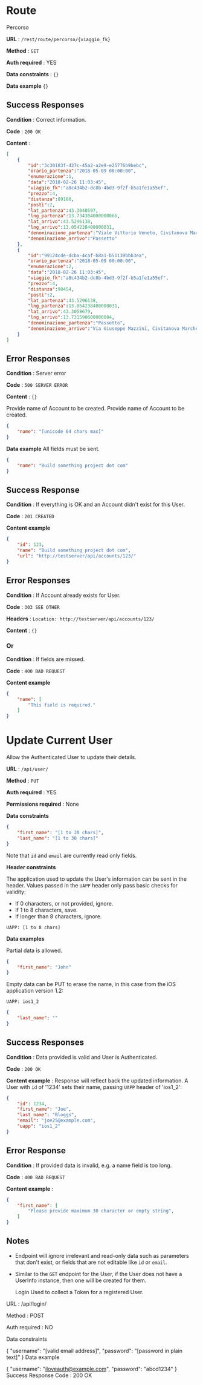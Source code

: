 # Route

Percorso

**URL** : `/rest/route/percorso/{viaggio_fk}`

**Method** : `GET`

**Auth required** : YES

**Data constraints** : `{}`

**Data example** `{}`
## Success Responses

**Condition** : Correct information.

**Code** : `200 OK`

**Content** : 
```json
[
    {
        "id":"3c30103f-427c-45a2-a2e9-e25776b9bebc",
        "orario_partenza":"2018-05-09 00:00:00",
        "enumerazione":1,
        "data":"2018-02-26 11:03:45",
        "viaggio_fk":"a8c434b2-dc8b-4bd3-9f2f-b5a1fe1a55ef",
        "prezzo":4,
        "distanza":89188,
        "posti":2,
        "lat_partenza":43.3040597,
        "lng_partenza":13.734304000000066,
        "lat_arrivo":43.5296138,
        "lng_arrivo":13.054238400000031,
        "denominazione_partenza":"Viale Vittorio Veneto, Civitanova Marche",
        "denominazione_arrivo":"Passetto"
    },
    {
        "id":"99124cde-dcba-4caf-b8a1-b51139bbb3ea",
        "orario_partenza":"2018-05-09 00:00:00",
        "enumerazione":2,
        "data":"2018-02-26 11:03:45",
        "viaggio_fk":"a8c434b2-dc8b-4bd3-9f2f-b5a1fe1a55ef",
        "prezzo":4,
        "distanza":90454,
        "posti":2,
        "lat_partenza":43.5296138,
        "lng_partenza":13.054238400000031,
        "lat_arrivo":43.3058679,
        "lng_arrivo":13.731590600000004,
        "denominazione_partenza":"Passetto",
        "denominazione_arrivo":"Via Giuseppe Mazzini, Civitanova Marche"
    }
]
```
## Error Responses

**Condition** : Server error

**Code** : `500 SERVER ERROR`

**Content** : `{}`





Provide name of Account to be created.
Provide name of Account to be created.

```json
{
    "name": "[unicode 64 chars max]"
}
```

**Data example** All fields must be sent.

```json
{
    "name": "Build something project dot com"
}
```

## Success Response

**Condition** : If everything is OK and an Account didn't exist for this User.

**Code** : `201 CREATED`

**Content example**

```json
{
    "id": 123,
    "name": "Build something project dot com",
    "url": "http://testserver/api/accounts/123/"
}
```

## Error Responses

**Condition** : If Account already exists for User.

**Code** : `303 SEE OTHER`

**Headers** : `Location: http://testserver/api/accounts/123/`

**Content** : `{}`

### Or

**Condition** : If fields are missed.

**Code** : `400 BAD REQUEST`

**Content example**

```json
{
    "name": [
        "This field is required."
    ]
}
```

# Update Current User

Allow the Authenticated User to update their details.

**URL** : `/api/user/`

**Method** : `PUT`

**Auth required** : YES

**Permissions required** : None

**Data constraints**

```json
{
    "first_name": "[1 to 30 chars]",
    "last_name": "[1 to 30 chars]"
}
```

Note that `id` and `email` are currently read only fields.

**Header constraints**

The application used to update the User's information can be sent in the
header. Values passed in the `UAPP` header only pass basic checks for validity:

- If 0 characters, or not provided, ignore.
- If 1 to 8 characters, save.
- If longer than 8 characters, ignore.

```
UAPP: [1 to 8 chars]
```

**Data examples**

Partial data is allowed.

```json
{
    "first_name": "John"
}
```

Empty data can be PUT to erase the name, in this case from the iOS application
version 1.2:

```
UAPP: ios1_2
```

```json
{
    "last_name": ""
}
```

## Success Responses

**Condition** : Data provided is valid and User is Authenticated.

**Code** : `200 OK`

**Content example** : Response will reflect back the updated information. A
User with `id` of '1234' sets their name, passing `UAPP` header of 'ios1_2':

```json
{
    "id": 1234,
    "first_name": "Joe",
    "last_name": "Bloggs",
    "email": "joe25@example.com",
    "uapp": "ios1_2"
}
```

## Error Response

**Condition** : If provided data is invalid, e.g. a name field is too long.

**Code** : `400 BAD REQUEST`

**Content example** :

```json
{
    "first_name": [
        "Please provide maximum 30 character or empty string",
    ]
}
```

## Notes

* Endpoint will ignore irrelevant and read-only data such as parameters that
  don't exist, or fields that are not editable like `id` or `email`.
* Similar to the `GET` endpoint for the User, if the User does not have a
  UserInfo instance, then one will be created for them.

  Login
Used to collect a Token for a registered User.

URL : /api/login/

Method : POST

Auth required : NO

Data constraints

{
    "username": "[valid email address]",
    "password": "[password in plain text]"
}
Data example

{
    "username": "iloveauth@example.com",
    "password": "abcd1234"
}
Success Response
Code : 200 OK
